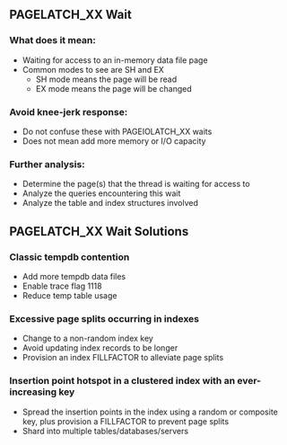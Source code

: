 ## PAGELATCH_XX Wait
### What does it mean: 
- Waiting for access to an in-memory data file page 
- Common modes to see are SH and EX 
  + SH mode means the page will be read 
  + EX mode means the page will be changed 
### Avoid knee-jerk response: 
- Do not confuse these with PAGEIOLATCH_XX waits 
- Does not mean add more memory or I/O capacity 
### Further analysis: 
- Determine the page(s) that the thread is waiting for access to 
- Analyze the queries encountering this wait 
- Analyze the table and index structures involved 

## PAGELATCH_XX Wait Solutions 
### Classic tempdb contention 
- Add more tempdb data files 
- Enable trace flag 1118 
- Reduce temp table usage 
### Excessive page splits occurring in indexes 
- Change to a non-random index key 
- Avoid updating index records to be longer 
- Provision an index FILLFACTOR to alleviate page splits 
### Insertion point hotspot in a clustered index with an ever-increasing key 
- Spread the insertion points in the index using a random or composite key, plus provision a FILLFACTOR to prevent page splits 
- Shard into multiple tables/databases/servers
